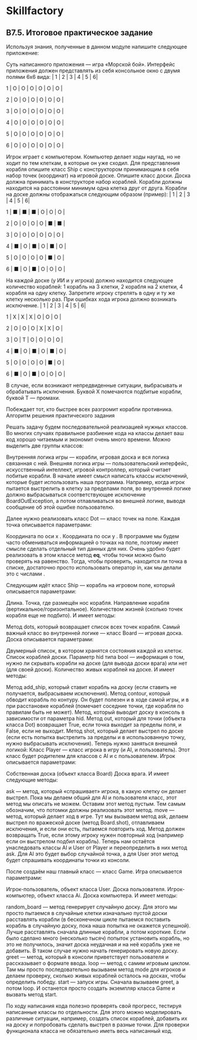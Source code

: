 # Skillfactory
## B7.5. Итоговое практическое задание
Используя знания, полученные в данном модуле напишите следующее приложение:

Суть написанного приложения — игра «Морской бой».
Интерфейс приложения должен представлять из себя консольное окно с двумя полями 6х6 вида:
    | 1 | 2 | 3 | 4 | 5 | 6|

1 | О | О | О | О | О | О |

2 | О | О | О | О | О | О |

3 | О | О | О | О | О | О |

4 | О | О | О | О | О | О |

5 | О | О | О | О | О | О |

6 | О | О | О | О | О | О |

Игрок играет с компьютером. Компьютер делает ходы наугад, но не ходит по тем клеткам, в которые он уже сходил.
Для представления корабля опишите класс Ship с конструктором принимающим в себя набор точек (координат) на игровой доске.
Опишите класс доски. Доска должна принимать в конструкторе набор кораблей.
Корабли должны находится на расстоянии минимум одна клетка друг от друга.
Корабли на доске должны отображаться следующим образом (пример):
   | 1 | 2 | 3 | 4 | 5 | 6|

1 | ■ | ■ | ■ | О | О | О |

2 | О | О | О | О | ■ | ■ |

3 | О | О | О | О | О | О |

4 | ■ | О | ■ | О | ■ | О |

5 | О | О | О | О | ■ | О |

6 | ■ | О | ■ | О | О | О |

На каждой доске (у ИИ и у игрока) должно находится следующее количество кораблей: 1 корабль на 3 клетки, 2 корабля на 2 клетки, 4 корабля на одну клетку.
Запретите игроку стрелять в одну и ту же клетку несколько раз. При ошибках хода игрока должно возникать исключение.
   | 1 | 2 | 3 | 4 | 5 | 6|

1 | X | X | X | О | О | О |

2 | О | О | О | X | X | О |

3 | О | T | О | О | О | О |

4 | ■ | О | ■ | О | ■ | О |

5 | О | О | О | О | ■ | О |

6 | ■ | О | ■ | О | О | О |

В случае, если возникают непредвиденные ситуации, выбрасывать и обрабатывать исключения.
Буквой X помечаются подбитые корабли, буквой T — промахи.

Побеждает тот, кто быстрее всех разгромит корабли противника.
Алгоритм решения практического задания

Решать задачу будем последовательной реализацией нужных классов. Во многих случаях правильное разбиение кода на классы делает ваш код хорошо читаемым и экономит очень много времени. Можно выделить две группы классов:

Внутренняя логика игры — корабли, игровая доска и вся логика связанная с ней.
Внешняя логика игры — пользовательский интерфейс, искусственный интеллект, игровой контроллер, который считает побитые корабли.
В начале имеет смысл написать классы исключений, которые будет использовать наша программа. Например, когда игрок пытается выстрелить в клетку за пределами поля, во внутренней логике должно выбрасываться соответствующее исключение BoardOutException, а потом отлавливаться во внешней логике, выводя сообщение об этой ошибке пользователю.

Далее нужно реализовать класс Dot — класс точек на поле. Каждая точка описывается параметрами:

Координата по оси x .
Координата по оси y .
В программе мы будем часто обмениваться информацией о точках на поле, поэтому имеет смысле сделать отдельный тип данных для них. Очень удобно будет реализовать в этом классе метод __eq__, чтобы точки можно было проверять на равенство. Тогда, чтобы проверить, находится ли точка в списке, достаточно просто использовать оператор in, как мы делали это с числами .

Следующим идёт класс Ship — корабль на игровом поле, который описывается параметрами:

Длина.
Точка, где размещён нос корабля.
Направление корабля (вертикальное/горизонтальное).
Количеством жизней (сколько точек корабля еще не подбито).
И имеет методы:

Метод dots, который возвращает список всех точек корабля.
Самый важный класс во внутренней логике — класс Board — игровая доска. Доска описывается параметрами:

Двумерный список, в котором хранятся состояния каждой из клеток.
Список кораблей доски.
Параметр hid типа bool — информация о том, нужно ли скрывать корабли на доске (для вывода доски врага) или нет (для своей доски).
Количество живых кораблей на доске.
И имеет методы:

Метод add_ship, который ставит корабль на доску (если ставить не получается, выбрасываем исключения).
Метод contour, который обводит корабль по контуру. Он будет полезен и в ходе самой игры, и в при расстановке кораблей (помечает соседние точки, где корабля по правилам быть не может).
Метод, который выводит доску в консоль в зависимости от параметра hid.
Метод out, который для точки (объекта класса Dot) возвращает True, если точка выходит за пределы поля, и False, если не выходит.
Метод shot, который делает выстрел по доске (если есть попытка выстрелить за пределы и в использованную точку, нужно выбрасывать исключения).
Теперь нужно заняться внешней логикой: Класс Player — класс игрока в игру (и AI, и пользователь). Этот класс будет родителем для классов с AI и с пользователем. Игрок описывается параметрами:

Собственная доска (объект класса Board)
Доска врага.
И имеет следующие методы:

ask — метод, который «спрашивает» игрока, в какую клетку он делает выстрел. Пока мы делаем общий для AI и пользователя класс, этот метод мы описать не можем. Оставим этот метод пустым. Тем самым обозначим, что потомки должны реализовать этот метод.
move — метод, который делает ход в игре. Тут мы вызываем метод ask, делаем выстрел по вражеской доске (метод Board.shot), отлавливаем исключения, и если они есть, пытаемся повторить ход. Метод должен возвращать True, если этому игроку нужен повторный ход (например если он выстрелом подбил корабль).
Теперь нам остаётся унаследовать классы AI и User от Player и переопределить в них метод ask. Для AI это будет выбор случайной точка, а для User этот метод будет спрашивать координаты точки из консоли.

После создаём наш главный класс — класс Game. Игра описывается параметрами:

Игрок-пользователь, объект класса User.
Доска пользователя.
Игрок-компьютер, объект класса Ai.
Доска компьютера.
И имеет методы:

random_board — метод генерирует случайную доску. Для этого мы просто пытаемся в случайные клетки изначально пустой доски расставлять корабли (в бесконечном цикле пытаемся поставить корабль в случайную доску, пока наша попытка не окажется успешной). Лучше расставлять сначала длинные корабли, а потом короткие. Если было сделано много (несколько тысяч) попыток установить корабль, но это не получилось, значит доска неудачная и на неё корабль уже не добавить. В таком случае нужно начать генерировать новую доску.
greet — метод, который в консоли приветствует пользователя и рассказывает о формате ввода.
loop — метод с самим игровым циклом. Там мы просто последовательно вызываем метод mode для игроков и делаем проверку, сколько живых кораблей осталось на досках, чтобы определить победу.
start — запуск игры. Сначала вызываем greet, а потом loop.
И останется просто создать экземпляр класса Game и вызвать метод start.

По ходу написания кода полезно проверять свой прогресс, тестируя написанные классы по отдельности. Для этого можно моделировать различные ситуации, например, создать список кораблей, добавить их на доску и попробовать сделать выстрел в разные точки. Для проверки функционала класса не обязательно иметь весь написанный код.
